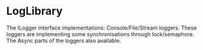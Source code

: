 # LogLibrary

The ILogger interface implementations: Console/File/Stream loggers.
These loggers are implementing some synchronisations through lock/semaphore.
The Async parts of the loggers also available.
